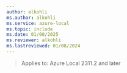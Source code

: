```yaml
---
author: alkohli
ms.author: alkohli
ms.service: azure-local
ms.topic: include
ms.date: 01/08/2025
ms.reviewer: alkohli
ms.lastreviewed: 01/08/2024
---
```


> Applies to: Azure Local 2311.2 and later